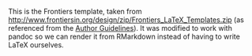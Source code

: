 This is the Frontiers template, taken from http://www.frontiersin.org/design/zip/Frontiers_LaTeX_Templates.zip (as referenced from the [Author Guidelines](https://www.frontiersin.org/about/author-guidelines)). It was modified to work with pandoc so we can render it from RMarkdown instead of having to write LaTeX ourselves.
